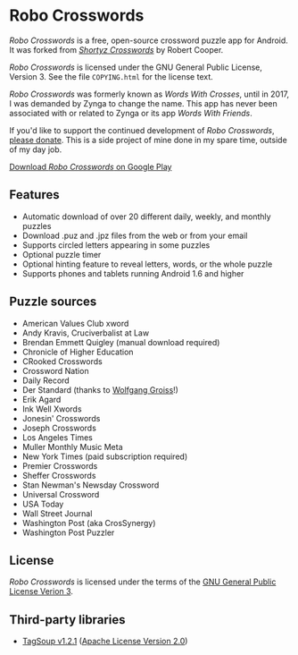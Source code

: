 Robo Crosswords
===============

*Robo Crosswords* is a free, open-source crossword puzzle app for Android.  It was forked from [*Shortyz Crosswords*](http://code.google.com/p/shortyz/) by Robert Cooper.

*Robo Crosswords* is licensed under the GNU General Public License, Version 3.  See the file `COPYING.html` for the license text.

*Robo Crosswords* was formerly known as *Words With Crosses*, until in 2017, I was demanded by Zynga to change the name.  This app has never been associated with or related to Zynga or its app *Words With Friends*.

If you'd like to support the continued development of *Robo Crosswords*, [please donate](http://adamrosenfield.com/donate).  This is a side project of mine done in my spare time, outside of my day job.

[Download *Robo Crosswords* on Google Play](https://play.google.com/store/apps/details?id=com.adamrosenfield.wordswithcrosses)

Features
--------

- Automatic download of over 20 different daily, weekly, and monthly puzzles
- Download .puz and .jpz files from the web or from your email
- Supports circled letters appearing in some puzzles
- Optional puzzle timer
- Optional hinting feature to reveal letters, words, or the whole puzzle
- Supports phones and tablets running Android 1.6 and higher

Puzzle sources
--------------

- American Values Club xword
- Andy Kravis, Cruciverbalist at Law
- Brendan Emmett Quigley (manual download required)
- Chronicle of Higher Education
- CRooked Crosswords
- Crossword Nation
- Daily Record
- Der Standard (thanks to [Wolfgang Groiss](https://github.com/LittleLui)!)
- Erik Agard
- Ink Well Xwords
- Jonesin' Crosswords
- Joseph Crosswords
- Los Angeles Times
- Muller Monthly Music Meta
- New York Times (paid subscription required)
- Premier Crosswords
- Sheffer Crosswords
- Stan Newman's Newsday Crossword
- Universal Crossword
- USA Today
- Wall Street Journal
- Washington Post (aka CrosSynergy)
- Washington Post Puzzler

License
-------

*Robo Crosswords* is licensed under the terms of the [GNU General Public License Verion 3](http://www.gnu.org/copyleft/gpl.html).

Third-party libraries
---------------------

- [TagSoup v1.2.1](http://home.ccil.org/~cowan/XML/tagsoup/) ([Apache License Version 2.0](http://www.apache.org/licenses/LICENSE-2.0.html))
